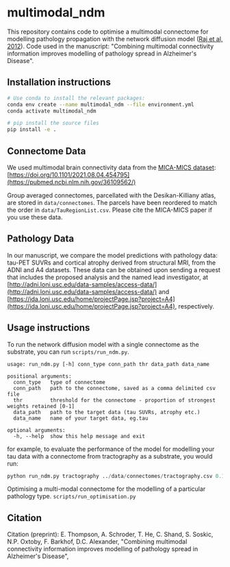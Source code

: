 # multimodal_ndm
This repository contains code to optimise a multimodal connectome for modelling pathology propagation with the network diffusion model ([Raj et al, 2012](https://www.sciencedirect.com/science/article/pii/S0896627312001353)). Code used in the manuscript: "Combining multimodal connectivity information improves modelling of pathology spread in Alzheimer's Disease". 

## Installation instructions
```bash
# Use conda to install the relevant packages:
conda env create --name multimodal_ndm --file environment.yml
conda activate multimodal_ndm

# pip install the source files
pip install -e .
```

## Connectome Data
We used multimodal brain connectivity data from the [MICA-MICS dataset](https://osf.io/j532r/): [https://doi.org/10.1101/2021.08.04.454795](https://pubmed.ncbi.nlm.nih.gov/36109562/)

Group averaged connectomes, parcellated with the Desikan-Killiany atlas, are stored in `data/connectomes`. The parcels have been reordered to match the order in `data/TauRegionList.csv`. Please cite the MICA-MICS paper if you use these data.

## Pathology Data
In our manuscript, we compare the model predictions with pathology data: tau-PET SUVRs and cortical atrophy derived from structural MRI, from the ADNI and A4 datasets. These data can be obtained upon sending a request that includes the proposed analysis and the named lead investigator, at [http://adni.loni.usc.edu/data-samples/access-data/](http://adni.loni.usc.edu/data-samples/access-data/) and [https://ida.loni.usc.edu/home/projectPage.jsp?project=A4](https://ida.loni.usc.edu/home/projectPage.jsp?project=A4), respectively.  

## Usage instructions
To run the network diffusion model with a single connectome as the substrate, you can run `scripts/run_ndm.py`.

```
usage: run_ndm.py [-h] conn_type conn_path thr data_path data_name

positional arguments:
  conn_type   type of connectome
  conn_path   path to the connectome, saved as a comma delimited csv file
  thr         threshold for the connectome - proportion of strongest weights retained [0-1]
  data_path   path to the target data (tau SUVRs, atrophy etc.)
  data_name   name of your target data, eg.tau

optional arguments:
  -h, --help  show this help message and exit
```
for example, to evaluate the performance of the model for modelling your tau data with a connectome from tractography as a substrate, you would run: 

```python
python run_ndm.py tractography ../data/connectomes/tractography.csv 0.1 ../data/tau_data.csv tau
```

Optimising a multi-modal connectome for the modelling of a particular pathology type. `scripts/run_optimisation.py`





## Citation
Citation (preprint): E. Thompson, A. Schroder, T. He, C. Shand, S. Soskic, N.P. Oxtoby, F. Barkhof, D.C. Alexander, "Combining multimodal connectivity information improves modelling of pathology spread in Alzheimer's Disease", 

